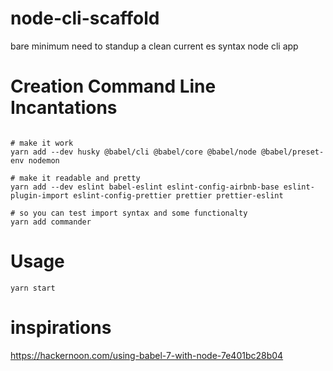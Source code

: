 # node-cli-scaffold
bare minimum need to standup a clean current es syntax node cli app


# Creation Command Line Incantations

```

# make it work
yarn add --dev husky @babel/cli @babel/core @babel/node @babel/preset-env nodemon

# make it readable and pretty
yarn add --dev eslint babel-eslint eslint-config-airbnb-base eslint-plugin-import eslint-config-prettier prettier prettier-eslint

# so you can test import syntax and some functionalty
yarn add commander
```

# Usage

```
yarn start
```

# inspirations

https://hackernoon.com/using-babel-7-with-node-7e401bc28b04
